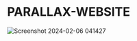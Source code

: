 ﻿# PARALLAX-WEBSITE
 ![Screenshot 2024-02-06 041427](https://github.com/GXNDHI/PARALLAX-WEBSITE/assets/92109865/803b742c-f9aa-4163-9616-43ecaf215169)

 
